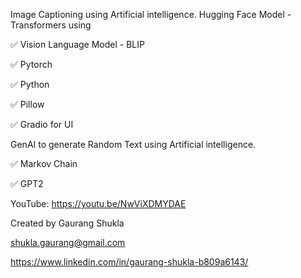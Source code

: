 Image Captioning using Artificial intelligence.
Hugging Face Model - Transformers using

✅ Vision Language Model - BLIP

✅ Pytorch

✅ Python

✅ Pillow 

✅ Gradio for UI

GenAI to generate Random Text using Artificial intelligence.

✅ Markov Chain

✅ GPT2

YouTube: https://youtu.be/NwViXDMYDAE

Created by Gaurang Shukla

shukla.gaurang@gmail.com

https://www.linkedin.com/in/gaurang-shukla-b809a6143/
